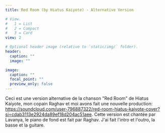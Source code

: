 ```yaml
---
title: Red Room (by Hiatus Kaiyote) - Alternative Version

# View.
#   1 = List
#   2 = Compact
#   3 = Card
view: 2

# Optional header image (relative to `static/img/` folder).
header:
  caption: ""
  image: ""

image:
  caption: ""
  focal_point: ""
  preview_only: false
---
```


Ceci est une version alternative de la chanson "Red Room" de Hiatus Kaiyote, mon copain Raghav et moi avons fait une nouvelle production: https://soundcloud.com/user-796887322/red-room-hiatus-kaiyote-cover?si=cdab3113e2924da89ef18d204ac51aee. Cette version est chantée par Lavanya, le piano de fond est fait par Raghav. J'ai fait l'intro et l'outro, la basse et la guitare. 